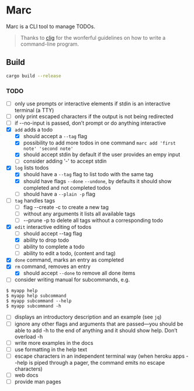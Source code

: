 # Marc

Marc is a CLI tool to manage TODOs.

> Thanks to [clig](https://clig.dev/) for the wonferful guidelines on how to write a command-line program.

## Build

```bash
cargo build --release
```

### TODO

- [ ] only use prompts or interactive elements if stdin is an interactive terminal (a TTY)
- [ ] only print escaped characters if the output is not being redirected
- [ ] if --no-input is passed, don’t prompt or do anything interactive
- [x] `add` adds a todo
    - [x] should accept a `--tag` flag
    - [x] possibility to add more todos in one command `marc add 'first note' 'second note'`
    - [x] should accept stdin by default if the user provides an empy input
    - [ ] consider adding '-' to accept stdin
- [x] `log` lists todos
    - [x] should have a `--tag` flag to list todo with the same tag
    - [x] should have flags `--done` `--undone`, by defaults it should show completed and not completed todos
    - [ ] should have a `--plain -p` flag
- [ ] `tag` handles tags
    - [ ] flag --create -c to create a new tag
    - [ ] without any arguments it lists all available tags
    - [ ] --prune -p to delete all tags without a corresponding todo
- [x] `edit` interactive editing of todos
    - [ ] should accept --tag flag
    - [x] ability to drop todo
    - [ ] ability to complete a todo
    - [ ] ability to edit a todo, (content and tag)
- [x] `done` command, marks an entry as completed
- [x] `rm` command, removes an entry
    - [x] should accept `--done` to remove all done items
- [ ] consider writing manual for subcommands, e.g.

```
$ myapp help
$ myapp help subcommand
$ myapp subcommand --help
$ myapp subcommand -h
```

- [ ] displays an introductory description and an example (see `jq`)
- [ ] ignore any other flags and arguments that are passed—you should be able to add -h to the end of anything and it should show help. Don’t overload -h
- [ ] write more examples in the docs
- [ ] use formatting in the help text
- [ ] escape characters in an independent terminal way (when heroku apps --help is piped through a pager, the command emits no escape characters)
- [ ] web docs
- [ ] provide man pages
